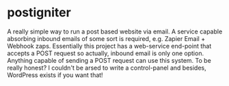 # postigniter
A really simple way to run a post based website via email. A service capable absorbing inbound emails of some sort is required, e.g. Zapier Email + Webhook zaps. Essentially this project has a web-service end-point that accepts a POST request so actually, inbound email is only one option. Anything capable of sending a POST request can use this system. To be really honest? I couldn't be arsed to write a control-panel and besides, WordPress exists if you want that!
